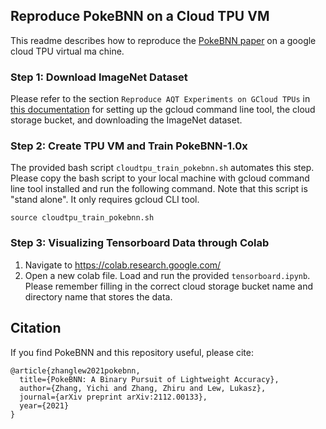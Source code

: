 ## Reproduce PokeBNN on a Cloud TPU VM

This readme describes how to reproduce the [PokeBNN paper](https://arxiv.org/abs/2112.00133) on a google cloud TPU virtual ma
chine.

### Step 1: Download ImageNet Dataset

Please refer to the section `Reproduce AQT Experiments on GCloud TPUs` in [this documentation](https://github.com/ychzhang/aqt/tree/main/aqt/jax_legacy/jax/imagenet#reproduce-aqt-experiments-on-gcloud-tpus) for setting up the gcloud command line tool, the cloud storage bucket, and downloading the ImageNet dataset.

### Step 2: Create TPU VM and Train PokeBNN-1.0x

The provided bash script `cloudtpu_train_pokebnn.sh` automates this step. Please copy the bash script to your local machine with gcloud command line tool installed and run the following command. Note that this script is "stand alone". It only requires gcloud CLI tool.
```
source cloudtpu_train_pokebnn.sh
```

### Step 3: Visualizing Tensorboard Data through Colab

1. Navigate to https://colab.research.google.com/
2. Open a new colab file. Load and run the provided `tensorboard.ipynb`. Please remember filling in the correct cloud storage bucket name and directory name that stores the data.

## Citation

If you find PokeBNN and this repository useful, please cite:

```
@article{zhanglew2021pokebnn,
  title={PokeBNN: A Binary Pursuit of Lightweight Accuracy},
  author={Zhang, Yichi and Zhang, Zhiru and Lew, Lukasz},
  journal={arXiv preprint arXiv:2112.00133},
  year={2021}
}
```

